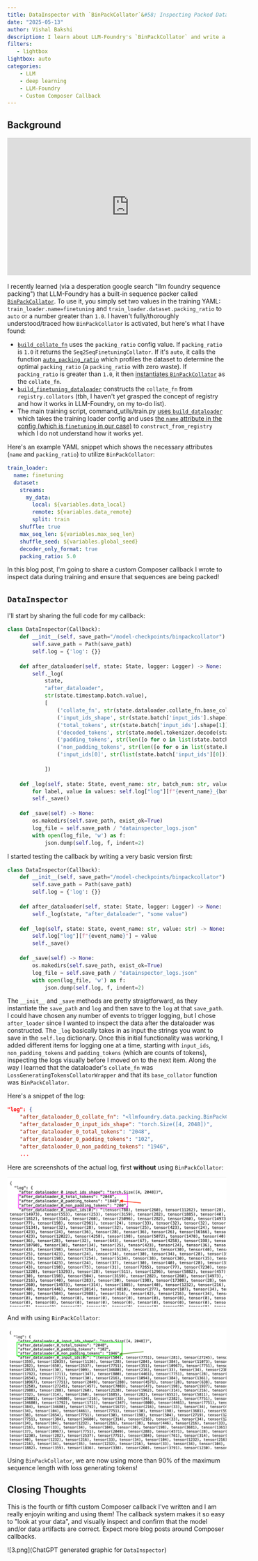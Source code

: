 ```yaml
---
title: DataInspector with `BinPackCollator`&#58; Inspecting Packed Dataloader Items
date: "2025-05-13"
author: Vishal Bakshi
description: I learn about LLM-Foundry's `BinPackCollator` and write a custom Composer callback to inspect the data and confirm that multiple sequences are packed in each batch item, leading to using 95% loss-generating tokens instead of 5%!
filters:
   - lightbox
lightbox: auto
categories:
    - LLM
    - deep learning
    - LLM-Foundry
    - Custom Composer Callback
---
```


## Background

<iframe width="560" height="315" src="https://www.youtube.com/embed/DUwJ9o-Ut5g?si=G8QiwIx_Y7W_LRZF" title="YouTube video player" frameborder="0" allow="accelerometer; autoplay; clipboard-write; encrypted-media; gyroscope; picture-in-picture; web-share" referrerpolicy="strict-origin-when-cross-origin" allowfullscreen></iframe>

I recently learned (via a desperation google search "llm foundry sequence packing") that LLM-Foundry has a built-in sequence packer called [`BinPackCollator`](https://github.com/mosaicml/llm-foundry/blob/dedcfe3b760b847091642526e9fb303f39742a51/llmfoundry/data/packing.py#L24). To use it, you simply set two values in the training YAML: `train_loader.name=finetuning` and `train_loader.dataset.packing_ratio` to `auto` or a number greater than `1.0`. I haven't fully/thoroughly understood/traced how `BinPackCollator` is activated, but here's what I have found:

- [`build_collate_fn`](https://github.com/mosaicml/llm-foundry/blob/7993aebe3207aae60aed0aab2a107e0114410e83/llmfoundry/data/finetuning/dataloader.py#L668) uses the `packing_ratio` config value. If `packing_ratio` is `1.0` it returns the `Seq2SeqFinetuningCollator`. If it's `auto`, it calls the function [`auto_packing_ratio`](https://github.com/mosaicml/llm-foundry/blob/dedcfe3b760b847091642526e9fb303f39742a51/llmfoundry/data/packing.py#L364) which profiles the dataset to determine the optimal `packing_ratio` (a `packing_ratio` with zero waste). If `packing_ratio` is greater than `1.0`, it then [instantiates `BinPackCollator`](https://github.com/mosaicml/llm-foundry/blob/7993aebe3207aae60aed0aab2a107e0114410e83/llmfoundry/data/finetuning/dataloader.py#L705) as the `collate_fn`.
- [`build_finetuning_dataloader`](https://github.com/mosaicml/llm-foundry/blob/7993aebe3207aae60aed0aab2a107e0114410e83/llmfoundry/data/finetuning/dataloader.py#L235) constructs the `collate_fn` from `registry.collators` (tbh, I haven't yet grasped the concept of registry and how it works in LLM-Foundry, on my to-do list).
- The main training script, command_utils/train.py [uses `build_dataloader`](https://github.com/mosaicml/llm-foundry/blob/7993aebe3207aae60aed0aab2a107e0114410e83/llmfoundry/command_utils/train.py#L461) which takes the training loader config and uses [the `name` attribute in the config (which is `finetuning` in our case)](https://github.com/mosaicml/llm-foundry/blob/7993aebe3207aae60aed0aab2a107e0114410e83/llmfoundry/data/dataloader.py#L32) to `construct_from_registry` which I do not understand how it works yet.

Here's an example YAML snippet which shows the necessary attributes (`name` and `packing_ratio`) to utilize `BinPackCollator`:

```YAML
train_loader:
  name: finetuning
  dataset:
    streams:
      my_data:
        local: ${variables.data_local}
        remote: ${variables.data_remote}
        split: train
    shuffle: true
    max_seq_len: ${variables.max_seq_len}
    shuffle_seed: ${variables.global_seed}
    decoder_only_format: true
    packing_ratio: 5.0
```

In this blog post, I'm going to share a custom Composer callback I wrote to inspect data during training and ensure that sequences are being packed!

## `DataInspector`

I'll start by sharing the full code for my callback:

```python
class DataInspector(Callback):
    def __init__(self, save_path="/model-checkpoints/binpackcollator"):
        self.save_path = Path(save_path)
        self.log = {'log': {}}

    def after_dataloader(self, state: State, logger: Logger) -> None:
        self._log(
            state, 
            "after_dataloader", 
            str(state.timestamp.batch.value), 
            [
                ('collate_fn', str(state.dataloader.collate_fn.base_collator)),
                ('input_ids_shape', str(state.batch['input_ids'].shape)), 
                ('total_tokens', str(state.batch['input_ids'].shape[1])),
                ('decoded_tokens', str(state.model.tokenizer.decode(state.batch['input_ids'][0]))),
                ('padding_tokens', str(len([o for o in list(state.batch['input_ids'][0]) if o.item() == 0]))),
                ('non_padding_tokens', str(len([o for o in list(state.batch['input_ids'][0]) if o.item() != 0]))),
                ('input_ids[0]', str(list(state.batch['input_ids'][0]))),
                
            ])

    def _log(self, state: State, event_name: str, batch_num: str, values: list[str]) -> None:
        for label, value in values: self.log["log"][f"{event_name}_{batch_num}_{label}"] = value
        self._save()

    def _save(self) -> None:
        os.makedirs(self.save_path, exist_ok=True)
        log_file = self.save_path / "datainspector_logs.json"
        with open(log_file, 'w') as f:
            json.dump(self.log, f, indent=2)
```

I started testing the callback by writing a very basic version first:

```python
class DataInspector(Callback):
    def __init__(self, save_path="/model-checkpoints/binpackcollator"):
        self.save_path = Path(save_path)
        self.log = {'log': {}}

    def after_dataloader(self, state: State, logger: Logger) -> None:
        self._log(state, "after_dataloader", "some value")

    def _log(self, state: State, event_name: str, value: str) -> None:
        self.log["log"][f"{event_name}"] = value
        self._save()

    def _save(self) -> None:
        os.makedirs(self.save_path, exist_ok=True)
        log_file = self.save_path / "datainspector_logs.json"
        with open(log_file, 'w') as f:
            json.dump(self.log, f, indent=2)
```

The `__init__` and `_save` methods are pretty straigtforward, as they instantiate the `save_path` and `log` and then save to the `log` at that `save_path`. I could have chosen any number of events to trigger logging, but I chose `after_loader` since I wanted to inspect the data after the dataloader was constructed. The `_log` basically takes in as input the strings you want to save in the `self.log` dictionary. Once this initial functionality was working, I added different items for logging one at a time, starting with `input_ids`, `non_padding_tokens` and `padding_tokens` (which are counts of tokens), inspecting the logs visually before I moved on to the next item. Along the way I learned that the dataloader's `collate_fn` was `LossGeneratingTokensCollatorWrapper` and that its `base_collator` function was `BinPackCollator`.

Here's a snippet of the log:

```json
"log": {
    "after_dataloader_0_collate_fn": "<llmfoundry.data.packing.BinPackCollator object at 0x2ad36237cc20>",
    "after_dataloader_0_input_ids_shape": "torch.Size([4, 2048])",
    "after_dataloader_0_total_tokens": "2048",
    "after_dataloader_0_padding_tokens": "102",
    "after_dataloader_0_non_padding_tokens": "1946",
    ...
```

Here are screenshots of the actual log, first **without** using `BinPackCollator`:

![log without using `BinPackCollator`. Note that the number of padding tokens represent ~90% of the max sequence length of 2048](1.png)

And with using `BinPackCollator`:

![log when using `BinPackCollator`. Now the non-padding token represent 90% of the sequence length](2.png)

Using `BinPackCollator`, we are now using more than 90% of the maximum sequence length with loss generating tokens!

## Closing Thoughts

This is the fourth or fifth custom Composer callback I've written and I am really enjoyin writing and using them! The callback system makes it so easy to "look at your data", and visually inspect and confirm that the model and/or data artifacts are correct. Expect more blog posts around Composer callbacks.

![3.png](ChatGPT generated graphic for `DataInspector`)